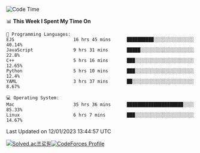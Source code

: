 
<!--START_SECTION:waka-->
![Code Time](http://img.shields.io/badge/Code%20Time-2%2C318%20hrs%203%20mins-blue)

📊 **This Week I Spent My Time On** 

```text
💬 Programming Languages: 
EJS                      16 hrs 45 mins      ██████████░░░░░░░░░░░░░░░   40.14% 
JavaScript               9 hrs 31 mins       █████░░░░░░░░░░░░░░░░░░░░   22.8% 
C++                      5 hrs 16 mins       ███░░░░░░░░░░░░░░░░░░░░░░   12.65% 
Python                   5 hrs 10 mins       ███░░░░░░░░░░░░░░░░░░░░░░   12.4% 
YAML                     3 hrs 37 mins       ██░░░░░░░░░░░░░░░░░░░░░░░   8.67%

💻 Operating System: 
Mac                      35 hrs 36 mins      █████████████████████░░░░   85.33% 
Linux                    6 hrs 7 mins        ███░░░░░░░░░░░░░░░░░░░░░░   14.67%

```


 Last Updated on 12/01/2023 13:44:57 UTC
<!--END_SECTION:waka-->
[![Solved.ac프로필](http://mazassumnida.wtf/api/generate_badge?boj=hckim96)](https://solved.ac/hckim96)[![CodeForces Profile](https://cf.leed.at?id=hckim96)](https://codeforces.com/profile/hckim96)
